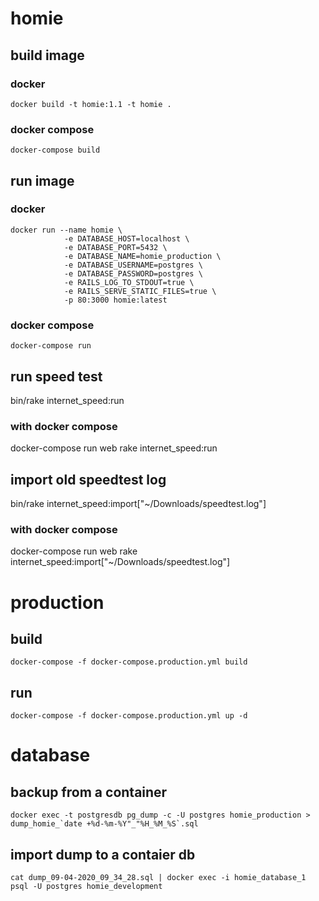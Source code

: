 # homie

## build image

### docker
```
docker build -t homie:1.1 -t homie .
```

### docker compose

```
docker-compose build
```

## run image 

### docker
```
docker run --name homie \
            -e DATABASE_HOST=localhost \
            -e DATABASE_PORT=5432 \
            -e DATABASE_NAME=homie_production \
            -e DATABASE_USERNAME=postgres \
            -e DATABASE_PASSWORD=postgres \
            -e RAILS_LOG_TO_STDOUT=true \
            -e RAILS_SERVE_STATIC_FILES=true \
            -p 80:3000 homie:latest
```
### docker compose

```
docker-compose run
```

## run speed test

bin/rake internet_speed:run

### with docker compose

docker-compose run web rake internet_speed:run

## import old speedtest log

bin/rake internet_speed:import["~/Downloads/speedtest.log"]


### with docker compose

docker-compose run web rake internet_speed:import["~/Downloads/speedtest.log"]

# production

## build

```
docker-compose -f docker-compose.production.yml build
```

## run

```
docker-compose -f docker-compose.production.yml up -d
```


# database

## backup from a container

```
docker exec -t postgresdb pg_dump -c -U postgres homie_production > dump_homie_`date +%d-%m-%Y"_"%H_%M_%S`.sql
```

## import dump to a contaier db

```
cat dump_09-04-2020_09_34_28.sql | docker exec -i homie_database_1 psql -U postgres homie_development
```
